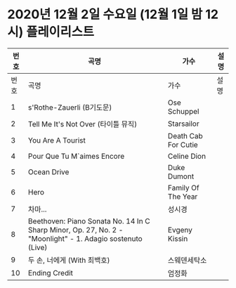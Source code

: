 # 2020년 12월 2일 수요일 (12월 1일 밤 12시) 플레이리스트

| 번호 | 곡명 | 가수 | 설명 |
|------|------|------|------|
| 번호 | 곡명 | 가수 | 설명 |
| 1 | s'Rothe-Zauerli (B기도문) | Ose Schuppel |  |
| 2 | Tell Me It's Not Over (타이틀 뮤직) | Starsailor |  |
| 3 | You Are A Tourist | Death Cab For Cutie |  |
| 4 | Pour Que Tu M`aimes Encore | Celine Dion |  |
| 5 | Ocean Drive | Duke Dumont |  |
| 6 | Hero | Family Of The Year |  |
| 7 | 차마... | 성시경 |  |
| 8 | Beethoven: Piano Sonata No. 14 In C Sharp Minor, Op. 27, No. 2 -"Moonlight" - 1. Adagio sostenuto (Live) | Evgeny Kissin |  |
| 9 | 두 손, 너에게 (With 최백호) | 스웨덴세탁소 |  |
| 10 | Ending Credit | 엄정화 |  |
